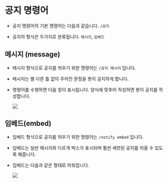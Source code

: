# 공지 명령어
  - 공지 명령어의 기본 명령어는 다음과 같습니다. ``/공지``

  - 공지의 형식은 두가지로 분류됩니다. ``메시지``, ``임베드``

  ## 메시지 (message)
  - 메시지 형식으로 공지를 띄우기 위한 명령어는 ``/공지 메시지`` 입니다.  
    
  - 메시지는 별 다른 틀 없이 주어진 문장을 봇이 공지하게 합니다.
  - 명령어를 수행하면 다음 창이 표시됩니다. 양식에 맞추어 작성하면 봇이 공지를 작성합니다.
  
    ![](https://lh3.googleusercontent.com/drive-viewer/AKGpihbXaanBDVlGUeVk5d-gowjVhyws0eX_Aaal7jUUM5zHd_loQlvLeuB0ZDxPQhY7ziDy2ze-hGOzNH1XreBvjvzBBJkj4w=s2560)
 

  ## 임베드(embed)
  - 임베드 형식으로 공지를 띄우기 위한 명령어는 ``/notify embed`` 입니다.
  - 임베드는 일반 메시지와 다르게 박스가 표시되며 훨씬 세련된 공지를 띄울 수 있도록 해줍니다.

  - 임베드는 다음과 같은 형태로 띄워집니다.

     ![](https://drive.google.com/file/d/1fWsIIc05kNWNGleNaOxwIYWnLgUjLkA_/view?usp=drive_link)